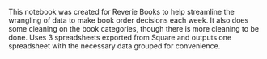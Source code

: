 This notebook was created for Reverie Books to help streamline the wrangling of data to make book order decisions each week. It also does some cleaning on the book categories, though there is more cleaning to be done. 
Uses 3 spreadsheets exported from Square and outputs one spreadsheet with the necessary data grouped for convenience.
